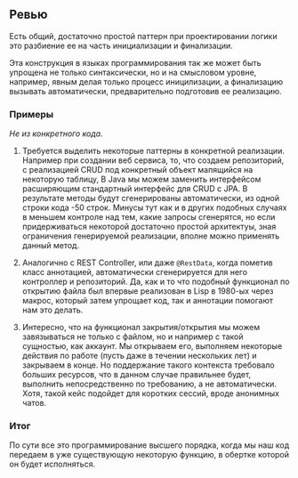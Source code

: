 ## Ревью

Есть общий, достаточно простой паттерн при проектировании логики это разбиение ее на часть инициализации и финализации.

Эта конструкция в языках программирования так же может быть упрощена не только синтаксически, но и на смысловом уровне, например, явным делая только процесс иницилизации,
а финализацию вызывать автоматически, предварительно подготовив ее реализацию.

### Примеры

*Не из конкретного кода.*

1. Требуется выделить некоторые паттерны в конкретной реализации.
Например при создании веб сервиса,
то, что создаем репозиторий,
с реализацией CRUD под конкретный объект мапящийся на некоторую таблицу, B Java мы можем заменить интерфейсом расширяющим стандартный интерфейс для CRUD с JРА. В результате методы будут сгенерированы автоматически, из одной строки кода -50 строк.
Минусы тут как и в других подобных случаях в меньшем контроле над тем, какие запросы сгенерятся, но если придерживаться некоторой достаточно простой архитектуы, зная ограничения генерируемой реализации, вполне можно применять данный метод.

2. Аналогично с REST Controller, или даже `@RestData`, когда пометив класс аннотацией, автоматически сгенерируется для него контроллер и репозиторий.
Да, как и то что подобный функционал по открытию файла был впервые реализован в Lisp в 1980-ых через макрос, который затем упрощает код, так и аннотации помогают нам это делать.

3. Интересно, что на функционал закрытия/открытия мы можем завязываться не только с файлом, 
но и например с такой сущностью, как аккаунт.
Мы открываем его, выполняем некоторые действия по работе 
(пусть даже в течении нескольких лет)
и закрываем в конце.
Но поддержание такого контекста требовало больших ресурсов, что в данном случае правильнее будет,
выполнить непосредственно по требованию, а не автоматически.
Хотя, такой кейс подойдет для коротких сессий, вроде анонимных чатов.

### Итог

По сути все это программирование высшего порядка, 
когда мы наш код передаем в уже существующую некоторую функцию, 
в обертке которой он будет исполняться.

